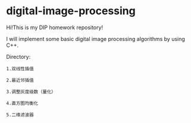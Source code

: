 # digital-image-processing

Hi!This is my DIP homework repository!

I will implement some basic digital image processing algorithms by using C++.

Directory:

    1.双线性插值
    
    2.最近邻插值
    
    3.调整灰度级数（量化）
    
    4.直方图均衡化
    
    5.二维滤波器
